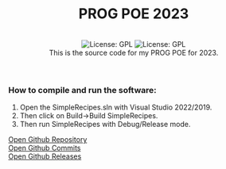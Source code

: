 <div align="center">
<h1>PROG POE 2023</h1>
<br />
<img alt="License: GPL" src="https://img.shields.io/github/license/connor-davis/prog-poe-2023?color=magenta&style=for-the-badge" />
<img alt="License: GPL" src="https://img.shields.io/codacy/grade/750e47e447554669b3cf5bbaf5503ef4?color=magenta&label=Code%20Grade&logo=codacy&logoColor=magenta&style=for-the-badge" />
<br />
This is the source code for my PROG POE for 2023.
<br />
<br />
<br />
</div>
<h3>How to compile and run the software:</h3>
<ol>
	<li>Open the SimpleRecipes.sln with Visual Studio 2022/2019.</li>
	<li>Then click on Build->Build SimpleRecipes.</li>
	<li>Then run SimpleRecipes with Debug/Release mode.</li>
</ol>

<a href="https://github.com/connor-davis/prog-poe-2023/">Open Github Repository</a>
<br>
<a href="https://github.com/connor-davis/prog-poe-2023/commits/main">Open Github Commits</a>
<br>
<a href="https://github.com/connor-davis/prog-poe-2023/releases">Open Github Releases</a>
